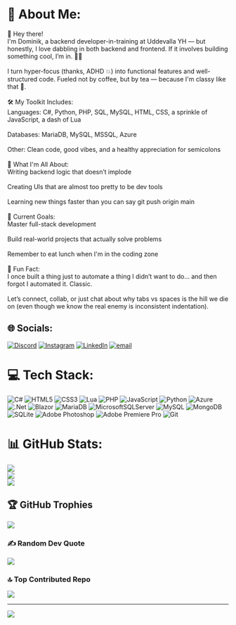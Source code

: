 # 💫 About Me:
👋 Hey there!<br>I'm Dominik, a backend developer-in-training at Uddevalla YH — but honestly, I love dabbling in both backend and frontend. If it involves building something cool, I’m in. 🧑‍💻<br><br>I turn hyper-focus (thanks, ADHD 💥) into functional features and well-structured code. Fueled not by coffee, but by tea — because I'm classy like that 🍵.<br><br>🛠️ My Toolkit Includes:<br>Languages: C#, Python, PHP, SQL, MySQL, HTML, CSS, a sprinkle of JavaScript, a dash of Lua<br><br>Databases: MariaDB, MySQL, MSSQL, Azure<br><br>Other: Clean code, good vibes, and a healthy appreciation for semicolons<br><br>🚀 What I'm All About:<br>Writing backend logic that doesn’t implode<br><br>Creating UIs that are almost too pretty to be dev tools<br><br>Learning new things faster than you can say git push origin main<br><br>🎯 Current Goals:<br>Master full-stack development<br><br>Build real-world projects that actually solve problems<br><br>Remember to eat lunch when I'm in the coding zone<br><br>🧠 Fun Fact:<br>I once built a thing just to automate a thing I didn’t want to do... and then forgot I automated it. Classic.<br><br>Let’s connect, collab, or just chat about why tabs vs spaces is the hill we die on (even though we know the real enemy is inconsistent indentation).


## 🌐 Socials:
[![Discord](https://img.shields.io/badge/Discord-%237289DA.svg?logo=discord&logoColor=white)](https://discord.gg/https://discord.gg/zYtf2gK4Z6) [![Instagram](https://img.shields.io/badge/Instagram-%23E4405F.svg?logo=Instagram&logoColor=white)](https://instagram.com/dominik_lunden) [![LinkedIn](https://img.shields.io/badge/LinkedIn-%230077B5.svg?logo=linkedin&logoColor=white)](https://linkedin.com/in/dominik-lunden) [![email](https://img.shields.io/badge/Email-D14836?logo=gmail&logoColor=white)](mailto:dominik0119@hotmail.com) 

# 💻 Tech Stack:
![C#](https://img.shields.io/badge/c%23-%23239120.svg?style=for-the-badge&logo=csharp&logoColor=white) ![HTML5](https://img.shields.io/badge/html5-%23E34F26.svg?style=for-the-badge&logo=html5&logoColor=white) ![CSS3](https://img.shields.io/badge/css3-%231572B6.svg?style=for-the-badge&logo=css3&logoColor=white) ![Lua](https://img.shields.io/badge/lua-%232C2D72.svg?style=for-the-badge&logo=lua&logoColor=white) ![PHP](https://img.shields.io/badge/php-%23777BB4.svg?style=for-the-badge&logo=php&logoColor=white) ![JavaScript](https://img.shields.io/badge/javascript-%23323330.svg?style=for-the-badge&logo=javascript&logoColor=%23F7DF1E) ![Python](https://img.shields.io/badge/python-3670A0?style=for-the-badge&logo=python&logoColor=ffdd54) ![Azure](https://img.shields.io/badge/azure-%230072C6.svg?style=for-the-badge&logo=microsoftazure&logoColor=white) ![.Net](https://img.shields.io/badge/.NET-5C2D91?style=for-the-badge&logo=.net&logoColor=white) ![Blazor](https://img.shields.io/badge/blazor-%235C2D91.svg?style=for-the-badge&logo=blazor&logoColor=white) ![MariaDB](https://img.shields.io/badge/MariaDB-003545?style=for-the-badge&logo=mariadb&logoColor=white) ![MicrosoftSQLServer](https://img.shields.io/badge/Microsoft%20SQL%20Server-CC2927?style=for-the-badge&logo=microsoft%20sql%20server&logoColor=white) ![MySQL](https://img.shields.io/badge/mysql-4479A1.svg?style=for-the-badge&logo=mysql&logoColor=white) ![MongoDB](https://img.shields.io/badge/MongoDB-%234ea94b.svg?style=for-the-badge&logo=mongodb&logoColor=white) ![SQLite](https://img.shields.io/badge/sqlite-%2307405e.svg?style=for-the-badge&logo=sqlite&logoColor=white) ![Adobe Photoshop](https://img.shields.io/badge/adobe%20photoshop-%2331A8FF.svg?style=for-the-badge&logo=adobe%20photoshop&logoColor=white) ![Adobe Premiere Pro](https://img.shields.io/badge/Adobe%20Premiere%20Pro-9999FF.svg?style=for-the-badge&logo=Adobe%20Premiere%20Pro&logoColor=white) ![Git](https://img.shields.io/badge/git-%23F05033.svg?style=for-the-badge&logo=git&logoColor=white)
# 📊 GitHub Stats:
![](https://github-readme-stats.vercel.app/api?username=NoO1ee&theme=gotham&hide_border=false&include_all_commits=true&count_private=true)<br/>
![](https://nirzak-streak-stats.vercel.app/?user=NoO1ee&theme=gotham&hide_border=false)<br/>
![](https://github-readme-stats.vercel.app/api/top-langs/?username=NoO1ee&theme=gotham&hide_border=false&include_all_commits=true&count_private=true&layout=compact)

## 🏆 GitHub Trophies
![](https://github-profile-trophy.vercel.app/?username=NoO1ee&theme=radical&no-frame=false&no-bg=true&margin-w=4)

### ✍️ Random Dev Quote
![](https://quotes-github-readme.vercel.app/api?type=horizontal&theme=radical)

### 🔝 Top Contributed Repo
![](https://github-contributor-stats.vercel.app/api?username=NoO1ee&limit=5&theme=dark&combine_all_yearly_contributions=true)

---
[![](https://visitcount.itsvg.in/api?id=NoO1ee&icon=0&color=4)](https://visitcount.itsvg.in)

<!-- Proudly created with GPRM ( https://gprm.itsvg.in ) -->
